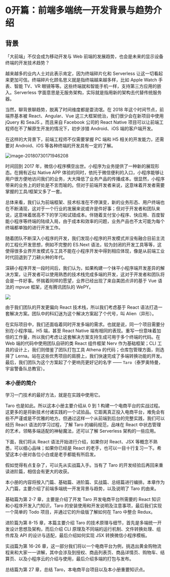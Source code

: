 ### 
# 0开篇：前端多端统一开发背景与趋势介绍

## 背景

「大前端」不仅会成为移动开发与 Web 前端的发展趋势，也会是未来的显示设备终端的开发技术趋势？

越来越多的业内人士对此表示肯定，因为终端碎片化和 Serverless 让这一切看起来更加可信。终端碎片化顾名思义就是指终端越来越多样，比如 Apple Watch 手表、智能 TV、VR 眼镜等等。这些终端就和智能手机一样，支持第三方应用的嵌入。Serverless 字面意思是无服务架构，实际就是指用新的架构去代替传统服务器。

当然，聊背景聊趋势，脱离了时间维度都是耍流氓。在 2018 年这个时间节点，前端界基本被 React、Angular、Vue 这三大框架统治，我们很少会在新项目中使用 jQuery 和 SeaJS 。而且来自 Facebook 公司的 React Native 项目可以让前端工程师在不了解原生开发的情况下，初步涉猎 Android、iOS 端的客户端开发。

在这样的大背景下，前端工程师不仅需要掌握 PC 端和 H5 相关的开发能力，还需要对 Android、iOS 等各种终端的开发具有一定的了解。

![image-20180730171946208](https://user-gold-cdn.xitu.io/2018/10/7/1664e838a3d4b93a?w=900&h=288&f=png&s=69656)

时间回到 2017 年，微信小程序横空出世。小程序为业务提供了一种新的展现形态。在拥有近似 Native APP 体验的同时，依托于微信便利的入口，小程序能够让用户很方便地访问我们的业务，大大降低了业务产品的传播成本。很显然，小程序带来的业务上的好处是不言而喻的。但对于前端开发者来说，这意味着开发者需要掌握的工具/框架又多了一套。

总体来看，我们认为前端框架、技术标准在不停演变，新的业务形态、用户终端也在不断涌现，这对于一个行业的发展来说或许是件好事；但对于开发者和团队来说，这意味着居高不下的学习和试错成本。伴随着支付宝小程序、快应用、百度智能小程序等终端的陆续入局，由于成本和效率的问题，业务产品也不太可能为每个终端都单独的进行开发工作。

随着团队不断深入小程序的开发，我们发现小程序的开发模式并没有融合目前主流的工程化开发思想，例如不完整的 ES.Next 语法，较为封闭的开发工具等等，这使得很多业界开发模式与工具不能在小程序开发中得到相应体现，像是从前端工业时代回退到了刀耕火种的年代。

深耕小程序开发一段时间后，我们认为，如果构建一个抹平小程序端开发差异的解决方案，让开发者可以使用熟悉的技术栈完成多端的开发，这对于开发者和团队将会是一件好事。怀揣着同样的愿望，业界已经出现了来自美团点评的基于 Vue 语法的 mpvue 框架，还有腾讯团队的 WePY。

![](https://user-gold-cdn.xitu.io/2018/10/7/1664e838a345ca81?w=900&h=399&f=png&s=93593)

由于我们团队的开发更偏向 React 技术栈，所以我们考虑基于 React 语法打造一套解决方案。团队中的科幻迷为这个解决方案起了个代号，叫 Alien（异形）。

在实际项目中，我们还面临着同时开发多端的需求。也就是说，同一个项目需要分别在小程序端，H5 端，甚至 React Native 端有相同的表现。重写一份意味着加倍的工作量，所以我们考虑让这套解决方案支持生成可用于多个终端的代码。在 Web 端的代码中使用团队自研的类 React 组件框架 Nerv 作为基础框架；CLI 工具的设计上，我们则借鉴了团队打包工具 Athena 的代码；仓库包管理方面，则选择了 Lerna。站在这些优秀项目的肩膀上，我们快速完成了多端转换功能的开发。最后，我们团队为这个方案起了个更响亮更好记的名字 —— `Taro`（泰罗奥特曼，宇宙警备队总教官）。

### 本小册的简介

学习一门技术的最好方法，就是在实践中使用它。

Taro 也是如此。所以这本小册主要介绍从 0 到 1 构建一个电商平台的实战过程。这更多的是将新技术付诸实践的一个试验品。它距离真正投入电商平台，难免会有些不严谨或是不优雅的地方。但通过这样一个从前端到后台的完整实践，我们可以经历 React 语法的学习过程，了解 Taro 的编码规范，品味在 React 中状态管理的艺术，领略多端适配的神秘魔法，还可以了解 Serverless 架构的一些应用。

下面，我们将从 React 语法开始进行介绍，如果你对 React、JSX 等概念不熟悉，可以细心品味；如果你已经是 React 的老手，也可以一目十行复习一下。希望这本小册对各位小白或是老手都能有所启发。

假如觉得有点复杂了，可以先从实战篇入手。当有了 Taro 的开发经验后再回来重读进阶篇，相信会有更大的收获。

本小册的内容将按入门篇、基础篇、进阶篇、实战篇、总结篇进行编排。本章作为入门篇，主要介绍了前端多端统一开发背景与趋势，以及说明了 Taro 的由来。

基础篇为第 2-7 章，主要是介绍了开发 Taro 开发电商平台所需要的 React 知识和小程序开发入门知识，Taro 的安装使用和开发说明及注意事项，最后我们实现一个简单的 Todo 项目，并通过它的升级版了解如何在 Taro 中整合 Redux。

进阶篇为第 8-15 章，本篇主要介绍 Taro 的技术原理与细节，首先是多端统一开发设计思想及架构，而后介绍 CLI 原理及不同端的运行机制、文件转换处理、组件库及 API 的设计与适配，最后介绍如何实现 JSX 转换微信小程序模板。

实战篇为第 16-26 章，这一部分我们将以一个电商平台为例，挑选出黄金购物流程来和大家一一讲解，其中会涉及到授权、商品列表页、商品详情页、购物车、结算页、以及小程序云的介绍与使用，最后介绍多端的打包与发布。

总结篇为第 27 章，总结 Taro，本电商平台项目以及本小册重要知识点。
